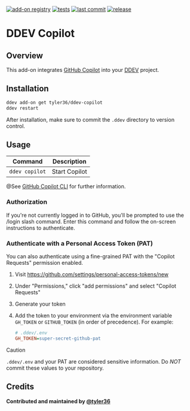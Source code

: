 [![add-on registry](https://img.shields.io/badge/DDEV-Add--on_Registry-blue)](https://addons.ddev.com)
[![tests](https://github.com/tyler36/ddev-copilot/actions/workflows/tests.yml/badge.svg?branch=main)](https://github.com/tyler36/ddev-copilot/actions/workflows/tests.yml?query=branch%3Amain)
[![last commit](https://img.shields.io/github/last-commit/tyler36/ddev-copilot)](https://github.com/tyler36/ddev-copilot/commits)
[![release](https://img.shields.io/github/v/release/tyler36/ddev-copilot)](https://github.com/tyler36/ddev-copilot/releases/latest)

# DDEV Copilot

## Overview

This add-on integrates [GitHub Copilot](https://github.com/features/copilot) into your [DDEV](https://ddev.com/) project.

## Installation

```bash
ddev add-on get tyler36/ddev-copilot
ddev restart
```

After installation, make sure to commit the `.ddev` directory to version control.

## Usage

| Command        | Description   |
| -------------- | ------------- |
| `ddev copilot` | Start Copilot |

@See [GitHub Copilot CLI](https://github.com/github/copilot-cli) for further information.

### Authorization

If you're not currently logged in to GitHub, you'll be prompted to use the /login slash command. Enter this command and follow the on-screen instructions to authenticate.

### Authenticate with a Personal Access Token (PAT)

You can also authenticate using a fine-grained PAT with the "Copilot Requests" permission enabled.

1. Visit <https://github.com/settings/personal-access-tokens/new>
1. Under "Permissions," click "add permissions" and select "Copilot Requests"
1. Generate your token
1. Add the token to your environment via the environment variable `GH_TOKEN` or `GITHUB_TOKEN` (in order of precedence).
  For example:

    ```ini
    # .ddev/.env
    GH_TOKEN=super-secret-github-pat
    ```

> [!CAUTION]
> `.ddev/.env` and your PAT are considered sensitive information. Do *NOT* commit these values to your repository.

## Credits

**Contributed and maintained by [@tyler36](https://github.com/tyler36)**
